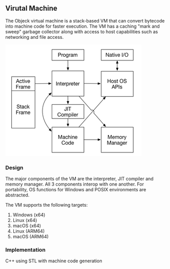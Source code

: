 ## Virutal Machine
The Objeck virtual machine is a stack-based VM that can convert bytecode into machine code for faster execution. The VM has a caching "mark and sweep" garbage collector along with access to host capabilities such as networking and file access.

![alt text](../../images/design3.png "Objeck VM")

### Design
The major components of the VM are the interpreter, JIT compiler and memory manager. All 3 components interop with one another. For portability, OS functions for Windows and POSIX environments are abstracted.

The VM supports the following targets:

1. Windows (x64)
2. Linux (x64)
3. macOS (x64)
4. Linux (ARM64)
5. macOS (ARM64)

### Implementation
C++ using STL with machine code generation
